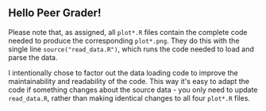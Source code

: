 ## Hello Peer Grader!

Please note that, as assigned, all `plot*.R` files contain the complete code needed to produce the corresponding `plot*.png`. They do this with the single line `source("read_data.R")`, which runs the code needed to load and parse the data.

I intentionally chose to factor out the data loading code to improve the maintainability and readability of the code. This way it's easy to adapt the code if something changes about the source data - you only need to update `read_data.R`, rather than making identical changes to all four `plot*.R` files.